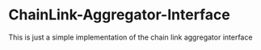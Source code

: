 # ChainLink-Aggregator-Interface
This is just a simple implementation of the chain link aggregator interface
